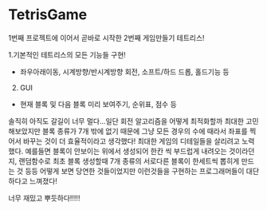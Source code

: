 # TetrisGame

1번째 프로젝트에 이어서 곧바로 시작한 2번째 게임만들기 테트리스!

1.기본적인 테트리스의 모든 기능들 구현!
 - 좌우아래이동, 시계방향/반시계방향 회전, 소프트/하드 드롭, 홀드기능 등
2. GUI
 - 현재 블록 및 다음 블록 미리 보여주기, 순위표, 점수 등
 
 솔직히 아직도 갈길이 너무 멀다...일단 회전 알고리즘을 어떻게 최적화할까 최대한 고민해보았지만 블록 종류가 7개 밖에 없기 때문에 그냥 모든 경우의 수에 때라서 좌표를 찍어서 바꾸는 것이 더 효율적이라고 생각했다! 최대한 게임의 디테일들을 살리려고 노력했다. 예를들면 블록이 안보이는 위에서 생성되어 한칸 씩 부드럽게 내려오는 것이라던지, 랜덤함수로 최초 블록 생성할때 7개 종류의 서로다른 블록이 한세트씩 뽑히게 만드는 것 등등 어떻게 보면 당연한 것들이었지만 이런것들을 구현하는 프로그래머들이 대단하다고 느껴졌다!
 
너무 재밌고 뿌듯하다!!!!!
